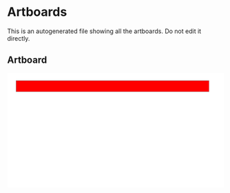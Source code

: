 # Artboards

This is an autogenerated file showing all the artboards. Do not edit it directly.

## Artboard

![Artboard](./.exportedArtboards/merosu/Artboard.png)

